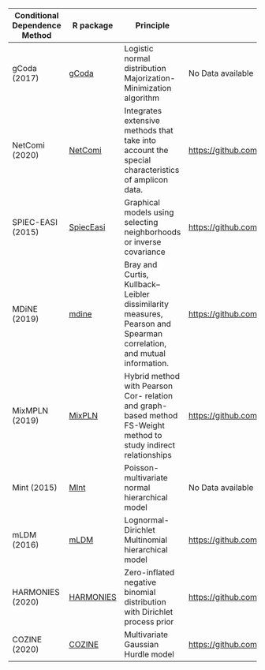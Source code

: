 | Conditional Dependence Method | R package                                            | Principle                                                                                                           | Link to Data                                            |
|-------------------------------|------------------------------------------------------|---------------------------------------------------------------------------------------------------------------------|---------------------------------------------------------|
| gCoda (2017)                  | [gCoda](https://github.com/huayingfang/gCoda)        | Logistic normal distribution Majorization-Minimization algorithm                                                    | No Data available                                       |
| NetComi (2020)                | [NetComi](https://github.com/stefpeschel/NetCoMi)    | Integrates extensive methods that take into account the special characteristics of amplicon data.                   | https://github.com/joey711/phyloseq/tree/master/data    |
| SPIEC-EASI (2015)             | [SpiecEasi](https://github.com/zdk123/SpiecEasi)     | Graphical models using selecting neighborhoods or inverse covariance                                                | https://github.com/zdk123/SpiecEasi/tree/master/data    |
| MDiNE (2019)                  | [mdine](https://github.com/kevinmcgregor/mdine)      | Bray and Curtis, Kullback–Leibler dissimilarity measures, Pearson and Spearman correlation, and mutual information. | https://github.com/kevinmcgregor/mdine/tree/master/data |
| MixMPLN (2019)                | [MixPLN](https://github.com/sahatava/MixMPLN)        | Hybrid method with Pearson Cor- relation and graph-based method FS-Weight method to study indirect relationships    | https://github.com/sahatava/MixMPLN/tree/master/data    |
| Mint (2015)                   | [MInt](https://cran.r-project.org/web/packages/MInt) | Poisson-multivariate normal hierarchical model                                                                      | No Data available                                       |
| mLDM (2016)                   | [mLDM](https://github.com/tinglab/mLDM)              | Lognormal-Dirichlet Multinomial hierarchical model                                                                  | https://github.com/tinglab/mLDM/tree/master/CRC         |
| HARMONIES (2020)              | [HARMONIES](https://github.com/shuangj00/HARMONIES)  | Zero-inflated negative binomial distribution with Dirichlet process prior                                           | https://github.com/shuangj00/HARMONIES/tree/master/data |
| COZINE (2020)                 | [COZINE](https://github.com/MinJinHa/COZINE)         | Multivariate Gaussian Hurdle model                                                                                  | https://github.com/MinJinHa/COZINE/tree/master/data     |
